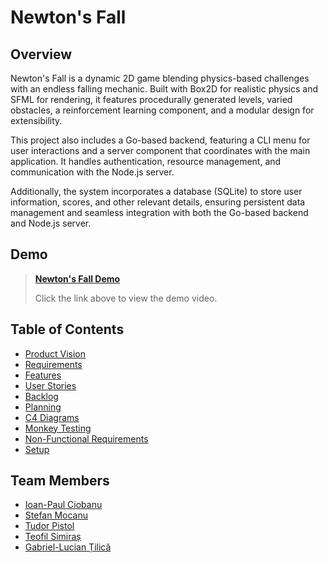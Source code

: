 # Newton's Fall

## Overview

Newton's Fall is a dynamic 2D game blending physics-based challenges with an endless falling mechanic. 
Built with Box2D for realistic physics and SFML for rendering, it features procedurally generated levels, 
varied obstacles, a reinforcement learning component, and a modular design for extensibility.

This project also includes a Go-based backend, featuring a CLI menu for user interactions and a server component that coordinates with the main application. It handles authentication, resource management, and communication with the Node.js server.

Additionally, the system incorporates a database (SQLite) to store user information, scores, and other relevant details, ensuring persistent data management and seamless integration with both the Go-based backend and Node.js server.

## Demo

> **[Newton's Fall Demo](https://youtu.be/39t_U1C7apA)**
>
> Click the link above to view the demo video.

## Table of Contents

- [Product Vision](./docs/ProductVision.md)
- [Requirements](./docs/Requirements.md)
- [Features](./docs/Features.md)
- [User Stories](./docs/UserStories.md)
- [Backlog](./docs/Backlog.md)
- [Planning](./docs/Planning.md)
- [C4 Diagrams](./docs/C4_Diagrams.md)
- [Monkey Testing](./docs/MonkeyTest.md)
- [Non-Functional Requirements](./docs/Non-Functional_Requirements.md)
- [Setup](./docs/Setup.md)

## Team Members

- [Ioan-Paul Ciobanu](https://github.com/CiobanuPaul)
- [Stefan Mocanu](https://github.com/Stefan-Mocanu)
- [Tudor Pistol](https://github.com/calcuttarain)
- [Teofil Simiraș](https://github.com/teofilq)
- [Gabriel-Lucian Țilică](https://github.com/ZiGabiZi)
